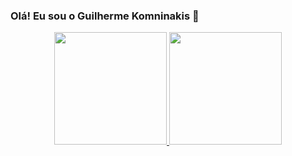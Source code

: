 ### Olá! Eu sou o Guilherme Komninakis 👋

<div align="center">
  <a href="https://github.com/guikomninakis">
  <img height="180em" src="https://github-readme-stats.vercel.app/api?username=guikomninakis&show_icons=true&theme=dracula&title_color=(hex#466675)&include_all_commits=true&count_private=true"/>
  <img height="180em" src="https://github-readme-stats.vercel.app/api/top-langs/?username=guikomninakis&layout=compact&langs_count=7&theme=dracula&title_color=(hex#466675)"/>
</div>
  
  
  

